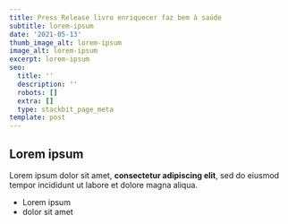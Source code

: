 ```yaml
---
title: Press Release livro enriquecer faz bem à saúde
subtitle: lorem-ipsum
date: '2021-05-13'
thumb_image_alt: lorem-ipsum
image_alt: lorem-ipsum
excerpt: lorem-ipsum
seo:
  title: ''
  description: ''
  robots: []
  extra: []
  type: stackbit_page_meta
template: post
---
```

## Lorem ipsum

Lorem ipsum dolor sit amet, **consectetur adipiscing elit**, sed do eiusmod tempor incididunt ut labore et dolore magna aliqua.

- Lorem ipsum
- dolor sit amet